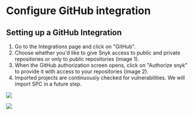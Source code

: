 # Configure GitHub integration

## Setting up a GitHub Integration

1. Go to the Integrations page and click on "GitHub".
2. Choose whether you'd like to give Snyk access to public and private repositories or only to public repositories \(image 1\).
3. When the GitHub authorization screen opens, click on "Authorize snyk" to provide it with access to your repositories \(image 2\).
4. Imported projects are continuously checked for vulnerabilities. We will import SPC in a future step.

![](https://github.com/snyk/user-docs/tree/695c746d1b207ffdf923b84e4590d31b29e2cc73/docs/.gitbook/assets/github_integration_image_1.png)

![](https://github.com/snyk/user-docs/tree/695c746d1b207ffdf923b84e4590d31b29e2cc73/docs/.gitbook/assets/github_integration_image_w.png)

